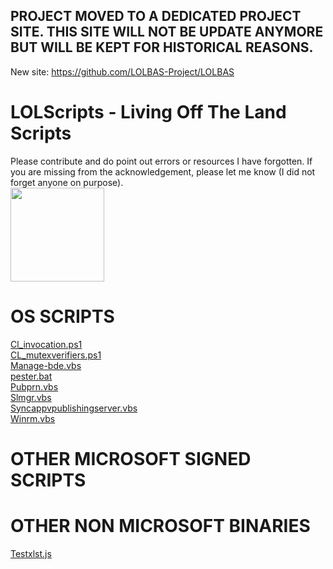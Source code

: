 ## PROJECT MOVED TO A DEDICATED PROJECT SITE. THIS SITE WILL NOT BE UPDATE ANYMORE BUT WILL BE KEPT FOR HISTORICAL REASONS.
New site: https://github.com/LOLBAS-Project/LOLBAS

# LOLScripts - Living Off The Land Scripts
Please contribute and do point out errors or resources I have forgotten.
If you are missing from the acknowledgement, please let me know (I did not forget anyone on purpose).    
<img src="https://github.com/api0cradle/LOLBAS/raw/master/Logo/LOLScript.png" height="150">

# OS SCRIPTS
[Cl_invocation.ps1](OSScrits/Cl_invocation.md)       
[CL_mutexverifiers.ps1](OSScripts/CL_mutexverifiers.md)       
[Manage-bde.vbs](OSScripts/Manage-bde.md)     
[pester.bat](OSScripts/pester.md)     
[Pubprn.vbs](OSScripts/Pubprn.md)     
[Slmgr.vbs](OSScripts/Slmgr.md)      
[Syncappvpublishingserver.vbs](OSScripts/Syncappvpublishingserver.md)    
[Winrm.vbs](OSScripts/Winrm.md)      



# OTHER MICROSOFT SIGNED SCRIPTS



# OTHER NON MICROSOFT BINARIES
[Testxlst.js](OtherScripts/Testxlst.md)      
